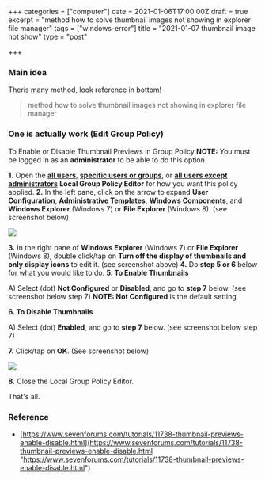 +++
categories = ["computer"]
date = 2021-01-06T17:00:00Z
draft = true
excerpt = "method how to solve thumbnail images not showing in explorer file manager"
tags = ["windows-error"]
title = "2021-01-07 thumbnail image not show"
type = "post"

+++
### Main idea

Theris many method, look reference in bottom!

> method how to solve thumbnail images not showing in explorer file manager

### One is actually work (Edit Group Policy)

To Enable or Disable Thumbnail Previews in Group Policy **NOTE:** You must be logged in as an **administrator** to be able to do this option.

**1.** Open the [**all users**](https://www.sevenforums.com/tutorials/3652-local-group-policy-editor-open.html), [**specific users or groups**](https://www.sevenforums.com/tutorials/151415-group-policy-apply-specific-user-group.html), or [**all users except administrators**](https://www.sevenforums.com/tutorials/101869-local-group-policies-apply-all-users-except-administrators.html) **Local Group Policy Editor** for how you want this policy applied. **2.** In the left pane, click on the arrow to expand **User Configuration**, **Administrative Templates**, **Windows Components**, and **Windows Explorer** (Windows 7) or **File Explorer** (Windows 8). (see screenshot below)

![](https://res.cloudinary.com/bimagv/image/upload/v1611564585/2020-12/Group_Policy_c2azxl.jpg)

**3.** In the right pane of **Windows Explorer** (Windows 7) or **File Explorer** (Windows 8), double click/tap on **Turn off the display of thumbnails and only display icons** to edit it. (see screenshot above) **4.** Do **step 5 or 6** below for what you would like to do. **5. To Enable Thumbnails**

A) Select (dot) **Not Configured** or **Disabled**, and go to **step 7** below. (see screenshot below step 7) **NOTE: Not Configured** is the default setting.

**6. To Disable Thumbnails**

A) Select (dot) **Enabled**, and go to **step 7** below. (see screenshot below step 7)

**7.** Click/tap on **OK**. (See screenshot below)

![](https://res.cloudinary.com/bimagv/image/upload/v1611564725/2020-12/Poperties_hm0jdb.jpg)

**8.** Close the Local Group Policy Editor.

That's all.

### Reference

* [https://www.sevenforums.com/tutorials/11738-thumbnail-previews-enable-disable.html](https://www.sevenforums.com/tutorials/11738-thumbnail-previews-enable-disable.html "https://www.sevenforums.com/tutorials/11738-thumbnail-previews-enable-disable.html")